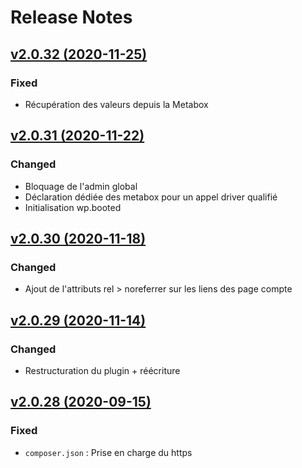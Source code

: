 # Release Notes

## [v2.0.32 (2020-11-25)](https://svn.tigreblanc.fr/presstify-plugins/social/tags/2.0.32...v2.0.32)

### Fixed 

- Récupération des valeurs depuis la Metabox 

## [v2.0.31 (2020-11-22)](https://svn.tigreblanc.fr/presstify-plugins/social/tags/2.0.31...v2.0.31)

### Changed

- Bloquage de l'admin global
- Déclaration dédiée des metabox pour un appel driver qualifié
- Initialisation wp.booted

## [v2.0.30 (2020-11-18)](https://svn.tigreblanc.fr/presstify-plugins/social/tags/2.0.30...v2.0.30)

### Changed

- Ajout de l'attributs rel > noreferrer sur les liens des page compte


## [v2.0.29 (2020-11-14)](https://svn.tigreblanc.fr/presstify-plugins/social/tags/2.0.29...v2.0.29)

### Changed

- Restructuration du plugin + réécriture

## [v2.0.28 (2020-09-15)](https://svn.tigreblanc.fr/presstify-plugins/social/tags/2.0.28...v2.0.28)

### Fixed

- `composer.json` : Prise en charge du https
